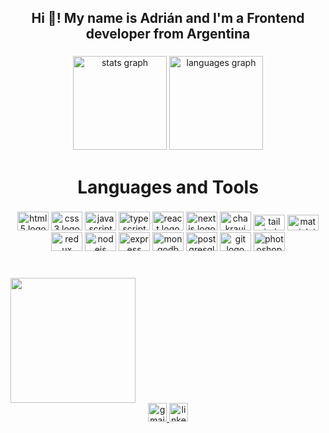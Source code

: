 <h2 align="center">Hi 👋! My name is Adrián and I'm a Frontend developer from Argentina</h2>

###

<div align="center">
  <img src="https://github-readme-stats.vercel.app/api?hide_title=false&hide_rank=false&show_icons=true&include_all_commits=true&count_private=true&disable_animations=false&theme=dracula&locale=en&hide_border=false&username=adrianmcenturion" height="150" alt="stats graph"  />
  <img src="https://github-readme-stats.vercel.app/api/top-langs?locale=en&hide_title=false&layout=compact&card_width=320&langs_count=5&theme=dracula&hide_border=false&username=adrianmcenturion" height="150" alt="languages graph"  />
</div>

###

<h1 align="center">Languages and Tools</h1>

###

<div align="center">
  <img src="https://cdn.jsdelivr.net/gh/devicons/devicon/icons/html5/html5-original.svg" height="30" width="50" alt="html5 logo"  />
  <img src="https://cdn.jsdelivr.net/gh/devicons/devicon/icons/css3/css3-original.svg" height="30" width="50" alt="css3 logo"  />
  <img src="https://cdn.jsdelivr.net/gh/devicons/devicon/icons/javascript/javascript-original.svg" height="30" width="50" alt="javascript logo"  />
  <img src="https://cdn.jsdelivr.net/gh/devicons/devicon/icons/typescript/typescript-plain.svg" height="30" width="50" alt="typescript logo"  />
  <img src="https://cdn.jsdelivr.net/gh/devicons/devicon/icons/react/react-original.svg" height="30" width="50" alt="react logo"  />
  <img src="https://cdn.jsdelivr.net/gh/devicons/devicon/icons/nextjs/nextjs-original.svg" height="30" width="50" alt="nextjs logo"  />
  <img src="https://firebasestorage.googleapis.com/v0/b/db-portfolio-fb0e3.appspot.com/o/technologies%2Fsvg%2Fchakra-ui.svg?alt=media&token=f00d66c4-2a39-487b-af4c-7667358bc935" height="30" width="50" alt="chakraui logo"  />
  <img src="https://firebasestorage.googleapis.com/v0/b/db-portfolio-fb0e3.appspot.com/o/technologies%2Fsvg%2Ftailwind-css-2.svg?alt=media&token=6aee640c-e23a-4f63-ae53-5137926c9d37" height="25" width="50" alt="tailwindcss logo"  />
  <img src="https://firebasestorage.googleapis.com/v0/b/db-portfolio-fb0e3.appspot.com/o/technologies%2Fsvg%2Fmaterial-ui-1.svg?alt=media&token=5a290186-9028-4d5d-8ae2-674d553208eb" height="25" width="50" alt="materialui logo"  />
  <img src="https://cdn.jsdelivr.net/gh/devicons/devicon/icons/redux/redux-original.svg" height="30" width="50" alt="redux logo"  />
  <img src="https://cdn.jsdelivr.net/gh/devicons/devicon/icons/nodejs/nodejs-original.svg" height="30" width="50" alt="nodejs logo"  />
  <img src="https://cdn.jsdelivr.net/gh/devicons/devicon/icons/express/express-original.svg" height="30" width="50" alt="express logo"  />
  <img src="https://cdn.jsdelivr.net/gh/devicons/devicon/icons/mongodb/mongodb-original.svg" height="30" width="50" alt="mongodb logo"  />
  <img src="https://cdn.jsdelivr.net/gh/devicons/devicon/icons/postgresql/postgresql-original.svg" height="30" width="50" alt="postgresql logo"  />
  <img src="https://cdn.jsdelivr.net/gh/devicons/devicon/icons/git/git-original.svg" height="30" width="50" alt="git logo"  />
  <img src="https://cdn.jsdelivr.net/gh/devicons/devicon/icons/photoshop/photoshop-plain.svg" height="30" width="50" alt="photoshop logo"  />
</div>

###

<br clear="both">

<img align="left" height="200" src="https://media1.giphy.com/media/bGgsc5mWoryfgKBx1u/giphy.gif?cid=ecf05e476memr1z5wobhi12lwulcamwm7m1pzzyengfse6yv&rid=giphy.gif&ct=g"  />

###

<br clear="both">

<div align="center">
  <a href="mailto:adrianmcenturion@gmail.com" target="_blank">
    <img src="https://img.shields.io/static/v1?message=Gmail&logo=gmail&label=&color=D14836&logoColor=white&labelColor=&style=for-the-badge" height="30" alt="gmail logo"  />
  </a>
  <a href="https://www.linkedin.com/in/adrian-centurion/" target="_blank">
    <img src="https://img.shields.io/static/v1?message=LinkedIn&logo=linkedin&label=&color=0077B5&logoColor=white&labelColor=&style=for-the-badge" height="30" alt="linkedin logo"  />
  </a>
</div>

###

